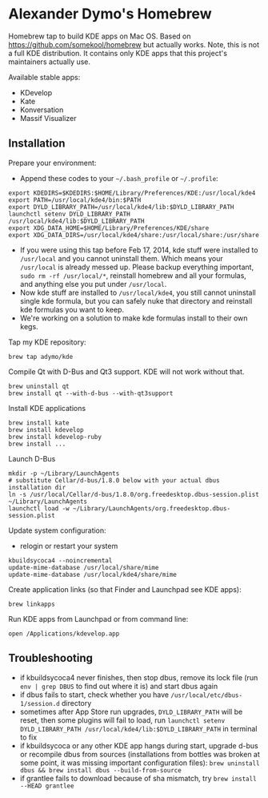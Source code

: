 Alexander Dymo's Homebrew
=========================
Homebrew tap to build KDE apps on Mac OS. Based on https://github.com/somekool/homebrew but actually works. Note, this is not a full KDE distribution. It contains only KDE apps that this project's maintainers actually use.

Available stable apps:
- KDevelop
- Kate
- Konversation
- Massif Visualizer

Installation
------------

Prepare your environment:

* Append these codes to your `~/.bash_profile` or `~/.profile`:

```
export KDEDIRS=$KDEDIRS:$HOME/Library/Preferences/KDE:/usr/local/kde4
export PATH=/usr/local/kde4/bin:$PATH
export DYLD_LIBRARY_PATH=/usr/local/kde4/lib:$DYLD_LIBRARY_PATH
launchctl setenv DYLD_LIBRARY_PATH /usr/local/kde4/lib:$DYLD_LIBRARY_PATH
export XDG_DATA_HOME=$HOME/Library/Preferences/KDE/share
export XDG_DATA_DIRS=/usr/local/kde4/share:/usr/local/share:/usr/share
```
* If you were using this tap before Feb 17, 2014, kde stuff were installed to `/usr/local` and you cannot uninstall them. Which means your `/usr/local` is already messed up. Please backup everything important, `sudo rm -rf /usr/local/*`, reinstall homebrew and all your formulas, and anything else you put under `/usr/local`.
* Now kde stuff are installed to `/usr/local/kde4`, you still cannot uninstall single kde formula, but you can safely nuke that directory and reinstall kde formulas you want to keep. 
* We're working on a solution to make kde formulas install to their own kegs.

Tap my KDE repository:

`brew tap adymo/kde`

Compile Qt with D-Bus and Qt3 support. KDE will not work without that.

```
brew uninstall qt
brew install qt --with-d-bus --with-qt3support
```

Install KDE applications

```
brew install kate
brew install kdevelop
brew install kdevelop-ruby
brew install ...
```

Launch D-Bus

```
mkdir -p ~/Library/LaunchAgents
# substitute Cellar/d-bus/1.8.0 below with your actual dbus installation dir
ln -s /usr/local/Cellar/d-bus/1.8.0/org.freedesktop.dbus-session.plist ~/Library/LaunchAgents
launchctl load -w ~/Library/LaunchAgents/org.freedesktop.dbus-session.plist
```

Update system configuration:

* relogin or restart your system

```
kbuildsycoca4 --noincremental
update-mime-database /usr/local/share/mime
update-mime-database /usr/local/kde4/share/mime
```

Create application links (so that Finder and Launchpad see KDE apps):

```
brew linkapps
```

Run KDE apps from Launchpad or from command line:

```
open /Applications/kdevelop.app
```

Troubleshooting
---------------

* if kbuildsycoca4 never finishes, then stop dbus, remove its lock file (run `env | grep DBUS` to find out where it is) and start dbus again
* if dbus fails to start, check whether you have `/usr/local/etc/dbus-1/session.d` directory
* sometimes after App Store run upgrades, `DYLD_LIBRARY_PATH` will be reset, then some plugins will fail to load, run `launchctl setenv DYLD_LIBRARY_PATH /usr/local/kde4/lib:$DYLD_LIBRARY_PATH` in terminal to fix
* if kbuildsycoca or any other KDE app hangs during start, upgrade d-bus or recompile dbus from sources (installations from bottles was broken at some point, it was missing important configuration files): `brew uninstall dbus && brew install dbus --build-from-source`
* if grantlee fails to download because of sha mismatch, try `brew install --HEAD grantlee`


